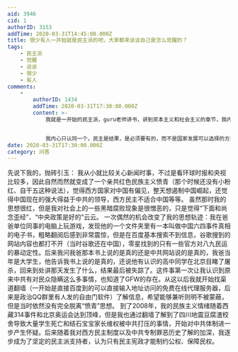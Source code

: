 ```yaml
---
aid: 3946
cid: 1
authorID: 3153
addTime: 2020-03-31T14:45:00.000Z
title: 很少有人一开始就是民主派的吧，大家都来谈谈自己是怎么觉醒的？
tags:
    - 民主派
    - 觉醒
    - 谈谈
    - 很少
    - 有人
comments:
    -
        authorID: 1434
        addTime: 2020-03-31T17:30:00.000Z
        content: >-
            我就是一开始的民主派，guru老师讲书，讲到资本主义和社会主义的章节，我内心只认同资本主义。讲到李光耀马哈迪两位星马领导人的亚洲价值观，我拒绝。虽然当然我还小，但是我知道，我认同民主，认同英国的公投，并且羡慕隔壁印尼的民主，我喜欢民主，我喜欢全民公投，我不喜欢政府拥有很大权力，我觉得立法的方向就是不断限制政府的权力。


            我内心只认同一个，民主是结果，是必须要有的，而不是国家发展可以选择的方式，没得选。印尼的总统也说过，现在民主的发达国际开始增长停滞，而独裁不民主的中国开始崛起，给人一种假象，民主的国家难以发展，印尼要走的路就是用民主的方式发展。有人建议修改总统任期，有人建议由人民协商会议选总统，都被拒绝。这位总统喜欢直接民主，并且是直接民主诞生的。如果新加坡民主化，我最大的期待就是新加坡右翼和极右翼执政。
date: 2020-03-31T17:30:00.000Z
category: 问答
---
```


先说下我的，抛砖引玉： 我从小就比较关心新闻时事，不过是看环球时报和央视比较多，因此自然而然就变成了一个亲共红色民族主义愤青（那个时候还没有小粉红、自干五这种说法），觉得西方国家对中国有偏见，整天想遏制中国崛起，还觉得中国现在的强大得益于中共的领导，西方民主不适合中国等等。 虽然那时我的思想很红，但是我对社会上的一些黑暗腐败现象是很憎恶的，只是觉得“下面和尚念歪经”、“中央政策是好的”云云。 一次偶然的机会改变了我的思想轨迹：我在爸爸单位同事的电脑上玩游戏，发现他的一个文件夹里有一本叫做中国六四事件真相的电子书，粗略翻阅后感到非常震惊，但是在百度基本搜索不到信息，谷歌搜到的网站内容也都打不开（当时谷歌还在中国），零星找到的只有一些官方对八九民运的暴动定性。后来我问我爸那本书上说的是真的还是中共网站说的是真的，我爸当年是大学生，他告诉我书上说的是真的，还说他有认识的高中同学在北京目睹了屠杀，回来到处讲那天发生了什么，结果最后被失踪了。这件事第一次让我认识到原来中共有对民众隐瞒这么多事情，也知道了GFW的存在。从这以后我就开始找渠道翻墙（一开始是直接百度到的可以直接输入地址访问的免费在线代理服务器，后来是政治QQ群里有人发的自由门软件）了解信息，希望能够兼听则明不被蒙蔽，但是当时依然没有完全脱离“愤青”思想。 到了2008年，我的民族主义情绪随着西藏314事件和北京奥运会达到顶峰，但是我也通过翻墙了解到了四川地震豆腐渣校舍导致大量学生死亡和结石宝宝家长维权被中共打压的事情，开始对中共体制进一步产生怀疑。后来随着我对西方民主制度以及中共专制罪恶历史了解的加深，我逐步成为了坚定的民主派支持者，认为只有民主宪政才能制约公权、保障民权。
